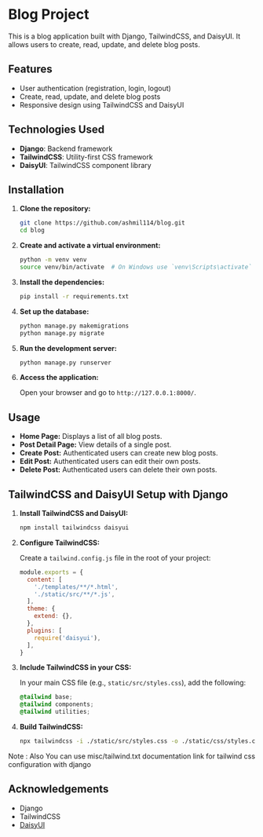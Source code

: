 # Blog Project

This is a blog application built with Django, TailwindCSS, and DaisyUI. It allows users to create, read, update, and delete blog posts.

## Features

- User authentication (registration, login, logout)
- Create, read, update, and delete blog posts
- Responsive design using TailwindCSS and DaisyUI

## Technologies Used

- **Django**: Backend framework
- **TailwindCSS**: Utility-first CSS framework
- **DaisyUI**: TailwindCSS component library

## Installation

1. **Clone the repository:**

    ```bash
    git clone https://github.com/ashmil114/blog.git
    cd blog
    ```

2. **Create and activate a virtual environment:**

    ```bash
    python -m venv venv
    source venv/bin/activate  # On Windows use `venv\Scripts\activate`
    ```

3. **Install the dependencies:**

    ```bash
    pip install -r requirements.txt
    ```

4. **Set up the database:**

    ```bash
    python manage.py makemigrations
    python manage.py migrate
    ```

5. **Run the development server:**

    ```bash
    python manage.py runserver
    ```

6. **Access the application:**

    Open your browser and go to `http://127.0.0.1:8000/`.

## Usage

- **Home Page:** Displays a list of all blog posts.
- **Post Detail Page:** View details of a single post.
- **Create Post:** Authenticated users can create new blog posts.
- **Edit Post:** Authenticated users can edit their own posts.
- **Delete Post:** Authenticated users can delete their own posts.


## TailwindCSS and DaisyUI Setup with Django

1. **Install TailwindCSS and DaisyUI:**

    ```bash
    npm install tailwindcss daisyui
    ```

2. **Configure TailwindCSS:**

    Create a `tailwind.config.js` file in the root of your project:

    ```javascript
    module.exports = {
      content: [
        './templates/**/*.html',
        './static/src/**/*.js',
      ],
      theme: {
        extend: {},
      },
      plugins: [
        require('daisyui'),
      ],
    }
    ```

3. **Include TailwindCSS in your CSS:**

    In your main CSS file (e.g., `static/src/styles.css`), add the following:

    ```css
    @tailwind base;
    @tailwind components;
    @tailwind utilities;
    ```

4. **Build TailwindCSS:**

    ```bash
    npx tailwindcss -i ./static/src/styles.css -o ./static/css/styles.css --watch
    ```
Note : Also You can use misc/tailwind.txt documentation link for tailwind css configuration with django

## Acknowledgements

- Django
- TailwindCSS
- [DaisyUI](https://daisyui.com/)
